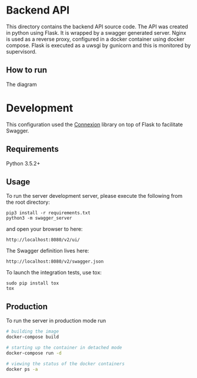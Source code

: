 # Backend API
This directory contains the backend API source code. The API was created in python using Flask. It is wrapped by a swagger generated server. Nginx is used as a reverse proxy, configured in a docker container using docker compose. Flask is executed as a uwsgi by gunicorn and this is monitored by supervisord. 

## How to run
The diagram 

# Development

This configuration used the [Connexion](https://github.com/zalando/connexion) library on top of Flask to facilitate Swagger.

## Requirements
Python 3.5.2+

## Usage
To run the server development server, please execute the following from the root directory:

```
pip3 install -r requirements.txt
python3 -m swagger_server
```

and open your browser to here:

```
http://localhost:8080/v2/ui/
```

The Swagger definition lives here:

```
http://localhost:8080/v2/swagger.json
```

To launch the integration tests, use tox:
```
sudo pip install tox
tox
```

## Production

To run the server in production mode run

```bash
# building the image
docker-compose build

# starting up the container in detached mode
docker-compose run -d

# viewing the status of the docker containers
docker ps -a
```